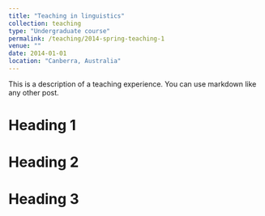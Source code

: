```yaml
---
title: "Teaching in linguistics"
collection: teaching
type: "Undergraduate course"
permalink: /teaching/2014-spring-teaching-1
venue: ""
date: 2014-01-01
location: "Canberra, Australia"
---
```


This is a description of a teaching experience. You can use markdown like any other post.

Heading 1
======

Heading 2
======

Heading 3
======
